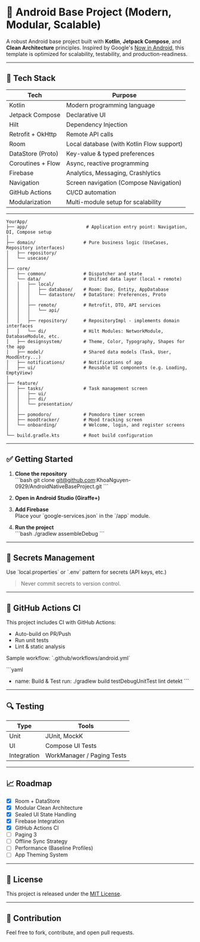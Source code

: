 
# 🧱 Android Base Project (Modern, Modular, Scalable)

A robust Android base project built with **Kotlin**, **Jetpack Compose**, and **Clean Architecture** principles. Inspired by Google's [Now in Android](https://github.com/android/nowinandroid), this template is optimized for scalability, testability, and production-readiness.

---

## 🚀 Tech Stack
| Tech              | Purpose                                     |
|-------------------|---------------------------------------------|
| Kotlin            | Modern programming language                 |
| Jetpack Compose   | Declarative UI                              |
| Hilt              | Dependency Injection                        |
| Retrofit + OkHttp | Remote API calls                            |
| Room              | Local database (with Kotlin Flow support)   |
| DataStore (Proto) | Key-value & typed preferences               |
| Coroutines + Flow | Async, reactive programming                 |
| Firebase          | Analytics, Messaging, Crashlytics           |
| Navigation        | Screen navigation (Compose Navigation)      |
| GitHub Actions    | CI/CD automation                            |
| Modularization    | Multi-module setup for scalability          |

---
    
```text
YourApp/
├── app/                      # Application entry point: Navigation, DI, Compose setup
│
├── domain/                  # Pure business logic (UseCases, Repository interfaces)
│   ├── repository/
│   └── usecase/
│
├── core/ 
│   ├── common/              # Dispatcher and state
│   └── data/                # Unified data layer (local + remote)
│   │   ├── local/
│   │   │   ├── database/    # Room: Dao, Entity, AppDatabase
│   │   │   └── datastore/   # DataStore: Preferences, Proto
│   │   │
│   │   ├── remote/          # Retrofit, DTO, API services
│   │   │   └── api/
│   │   │
│   │   ├── repository/      # RepositoryImpl - implements domain interfaces
│   │   └── di/              # Hilt Modules: NetworkModule, DatabaseModule, etc.
│   ├── designsystem/        # Theme, Color, Typography, Shapes for the app
│   ├── model/               # Shared data models (Task, User, MoodEntry...)
│   ├── notifications/       # Notifications of app
│   ├── ui/                  # Reusable UI components (e.g. Loading, EmptyView)
│
├── feature/
│   ├── tasks/               # Task management screen
│   │   ├── ui/
│   │   ├── di/
│   │   └── presentation/
│   │
│   ├── pomodoro/            # Pomodoro timer screen
│   ├── moodtracker/         # Mood tracking screen
│   └── onboarding/          # Welcome, login, and register screens
│
└── build.gradle.kts         # Root build configuration

```

---

## ✅ Getting Started

1. **Clone the repository**  
   \`\`\`bash
   git clone git@github.com:KhoaNguyen-0929/AndroidNativeBaseProject.git
   \`\`\`

2. **Open in Android Studio (Giraffe+)**

3. **Add Firebase**  
   Place your \`google-services.json\` in the \`/app\` module.

4. **Run the project**  
   \`\`\`bash
   ./gradlew assembleDebug
   \`\`\`

---

## 🔐 Secrets Management

Use \`local.properties\` or \`.env\` pattern for secrets (API keys, etc.)
> Never commit secrets to version control.

---

## 🤖 GitHub Actions CI

This project includes CI with GitHub Actions:

- Auto-build on PR/Push
- Run unit tests
- Lint & static analysis

Sample workflow: \`.github/workflows/android.yml\`

\`\`\`yaml
- name: Build & Test
  run: ./gradlew build testDebugUnitTest lint detekt
  \`\`\`

---

## 🔍 Testing

| Type        | Tools                      |
|-------------|----------------------------|
| Unit        | JUnit, MockK               |
| UI          | Compose UI Tests           |
| Integration | WorkManager / Paging Tests |

---

## 📈 Roadmap

- [x] Room + DataStore
- [x] Modular Clean Architecture
- [x] Sealed UI State Handling
- [x] Firebase Integration
- [x] GitHub Actions CI
- [ ] Paging 3
- [ ] Offline Sync Strategy
- [ ] Performance (Baseline Profiles)
- [ ] App Theming System

---

## 📄 License

This project is released under the [MIT License](LICENSE).

---

## 🙋 Contribution

Feel free to fork, contribute, and open pull requests.